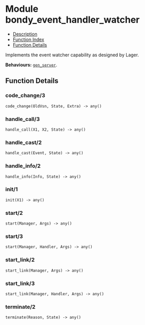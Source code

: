 

# Module bondy_event_handler_watcher #
* [Description](#description)
* [Function Index](#index)
* [Function Details](#functions)

Implements the event watcher capability as designed by Lager.

__Behaviours:__ [`gen_server`](gen_server.md).

<a name="functions"></a>

## Function Details ##

<a name="code_change-3"></a>

### code_change/3 ###

`code_change(OldVsn, State, Extra) -> any()`

<a name="handle_call-3"></a>

### handle_call/3 ###

`handle_call(X1, X2, State) -> any()`

<a name="handle_cast-2"></a>

### handle_cast/2 ###

`handle_cast(Event, State) -> any()`

<a name="handle_info-2"></a>

### handle_info/2 ###

`handle_info(Info, State) -> any()`

<a name="init-1"></a>

### init/1 ###

`init(X1) -> any()`

<a name="start-2"></a>

### start/2 ###

`start(Manager, Args) -> any()`

<a name="start-3"></a>

### start/3 ###

`start(Manager, Handler, Args) -> any()`

<a name="start_link-2"></a>

### start_link/2 ###

`start_link(Manager, Args) -> any()`

<a name="start_link-3"></a>

### start_link/3 ###

`start_link(Manager, Handler, Args) -> any()`

<a name="terminate-2"></a>

### terminate/2 ###

`terminate(Reason, State) -> any()`

